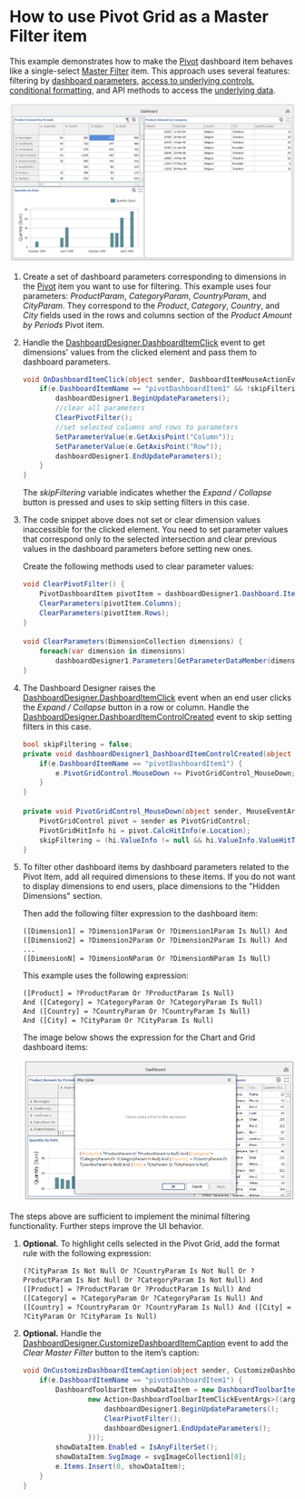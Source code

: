 # How to use Pivot Grid as a Master Filter item

This example demonstrates how to make the [Pivot](https://docs.devexpress.com/Dashboard/15266/create-dashboards/create-dashboards-in-the-winforms-designer/designing-dashboard-items/pivot) dashboard item behaves like a single-select [Master Filter](https://docs.devexpress.com/Dashboard/116912/common-features/interactivity/master-filtering) item. This approach uses several features: filtering by [dashboard parameters](https://docs.devexpress.com/Dashboard/16135/create-dashboards/create-dashboards-in-the-winforms-designer/data-analysis/using-dashboard-parameters), [access to underlying controls](https://docs.devexpress.com/Dashboard/401095/create-the-designer-and-viewer-applications/winforms-designer/access-to-underlying-controls), [conditional formatting](https://docs.devexpress.com/Dashboard/114411/create-dashboards/create-dashboards-in-the-winforms-designer/designing-dashboard-items/pivot/conditional-formatting), and API methods to access the [underlying data](https://docs.devexpress.com/Dashboard/401192/common-features/underlying-and-displayed-data).

![](images/pivot-as-master-filter-item.png)

1.	Create a set of dashboard parameters corresponding to dimensions in the [Pivot](https://docs.devexpress.com/Dashboard/15266/create-dashboards/create-dashboards-in-the-winforms-designer/designing-dashboard-items/pivot) item you want to use for filtering. This example uses four parameters: _ProductParam_, _CategoryParam_, _CountryParam_, and _CityParam_. They correspond to the _Product_, _Category_, _Country_, and _City_ fields used in the rows and columns section of the _Product Amount by Periods_ Pivot item.

2.	Handle the [DashboardDesigner.DashboardItemClick](https://docs.devexpress.com/Dashboard/DevExpress.DashboardWin.DashboardDesigner.DashboardItemClick) event to get dimensions' values from the clicked element and pass them to dashboard parameters. 

    ```cs
    void OnDashboardItemClick(object sender, DashboardItemMouseActionEventArgs e) {
        if(e.DashboardItemName == "pivotDashboardItem1" && !skipFiltering) {
            dashboardDesigner1.BeginUpdateParameters();
            //clear all parameters
            ClearPivotFilter();
            //set selected columns and rows to parameters
            SetParameterValue(e.GetAxisPoint("Column"));
            SetParameterValue(e.GetAxisPoint("Row"));
            dashboardDesigner1.EndUpdateParameters();
        }
    }
    ```

    The _skipFiltering_ variable indicates whether the _Expand / Collapse_ button is pressed and uses to skip setting filters in this case.

3. The code snippet above does not set or clear dimension values inaccessible for the clicked element. You need to set parameter values that correspond only to the selected intersection and clear previous values in the dashboard parameters before setting new ones.

    Create the following methods used to clear parameter values:

    ```cs
    void ClearPivotFilter() {
        PivotDashboardItem pivotItem = dashboardDesigner1.Dashboard.Items["pivotDashboardItem1"] as PivotDashboardItem;
        ClearParameters(pivotItem.Columns);
        ClearParameters(pivotItem.Rows);
    }

    void ClearParameters(DimensionCollection dimensions) {
        foreach(var dimension in dimensions)
            dashboardDesigner1.Parameters[GetParameterDataMember(dimension.DataMember)].SelectedValue = null;
    }
    ```

4. The Dashboard Designer raises the [DashboardDesigner.DashboardItemClick](https://docs.devexpress.com/Dashboard/DevExpress.DashboardWin.DashboardDesigner.DashboardItemClick) event when an end user clicks the _Expand / Collapse_ button in a row or column. Handle the [DashboardDesigner.DashboardItemControlCreated](https://docs.devexpress.com/Dashboard/DevExpress.DashboardWin.DashboardDesigner.DashboardItemControlCreated) event to skip setting filters in this case.

    ```cs        
    bool skipFiltering = false;
    private void dashboardDesigner1_DashboardItemControlCreated(object sender, DevExpress.DashboardWin.DashboardItemControlEventArgs e) {
        if(e.DashboardItemName == "pivotDashboardItem1") {
            e.PivotGridControl.MouseDown += PivotGridControl_MouseDown;
        }
    }

    private void PivotGridControl_MouseDown(object sender, MouseEventArgs e) {
        PivotGridControl pivot = sender as PivotGridControl;
        PivotGridHitInfo hi = pivot.CalcHitInfo(e.Location);
        skipFiltering = (hi.ValueInfo != null && hi.ValueInfo.ValueHitTest == PivotGridValueHitTest.ExpandButton);
    }

    ```
4. To filter other dashboard items by dashboard parameters related to the Pivot Item, add all required dimensions to these items. If you do not want to display dimensions to end users, place dimensions to the "Hidden Dimensions" section.

    Then add the following filter expression to the dashboard item:

    ```
    ([Dimension1] = ?Dimension1Param Or ?Dimension1Param Is Null) And
    ([Dimension2] = ?Dimension2Param Or ?Dimension2Param Is Null) And
    ...
    ([DimensionN] = ?DimensionNParam Or ?DimensionNParam Is Null)
    ```

    This example uses the following expression:

    ```
    ([Product] = ?ProductParam Or ?ProductParam Is Null) 
    And ([Category] = ?CategoryParam Or ?CategoryParam Is Null) 
    And ([Country] = ?CountryParam Or ?CountryParam Is Null) 
    And ([City] = ?CityParam Or ?CityParam Is Null)
    ```

    The image below shows the expression for the Chart and Grid dashboard items:

    ![](images/dashboard-item-filter-expression.png)

The steps above are sufficient to implement the minimal filtering functionality. Further steps improve the UI behavior.


1.	**Optional.** To highlight cells selected in the Pivot Grid, add the format rule with the following expression:

    ```
    (?CityParam Is Not Null Or ?CountryParam Is Not Null Or ?ProductParam Is Not Null Or ?CategoryParam Is Not Null) And ([Product] = ?ProductParam Or ?ProductParam Is Null) And ([Category] = ?CategoryParam Or ?CategoryParam Is Null) And ([Country] = ?CountryParam Or ?CountryParam Is Null) And ([City] = ?CityParam Or ?CityParam Is Null)
    ```

2. **Optional.** Handle the [DashboardDesigner.CustomizeDashboardItemCaption](https://docs.devexpress.com/Dashboard/DevExpress.DashboardWin.DashboardDesigner.CustomizeDashboardItemCaption) event to add the _Clear Master Filter_ button to the item’s caption:

    ```cs
    void OnCustomizeDashboardItemCaption(object sender, CustomizeDashboardItemCaptionEventArgs e) {
        if(e.DashboardItemName == "pivotDashboardItem1") {
            DashboardToolbarItem showDataItem = new DashboardToolbarItem("Clear Master Filter",
                    new Action<DashboardToolbarItemClickEventArgs>((args) => {
                        dashboardDesigner1.BeginUpdateParameters();
                        ClearPivotFilter();
                        dashboardDesigner1.EndUpdateParameters();
                    }));
            showDataItem.Enabled = IsAnyFilterSet();
            showDataItem.SvgImage = svgImageCollection1[0];
            e.Items.Insert(0, showDataItem);
        }
    }
    ```